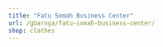 ```yaml
---
title: "Fatu Somah Business Center"
url: /gbarnga/fatu-somah-business-center/
shop: clothes
---
```

